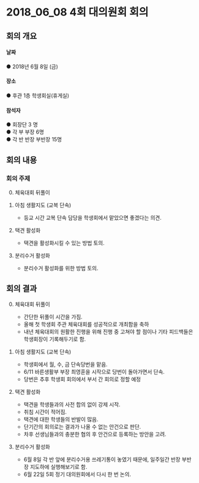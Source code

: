 2018_06_08 4회 대의원회 회의
============================

## 회의 개요

#### 날짜
● 2018년 6월 8일 (금)

#### 장소
● 후관 1층 학생회실(휴게실)

#### 참석자
● 회장단 3 명    
● 각 부 부장 6명  
● 각 반 반장 부반장 15명  



## 회의 내용


### 회의 주제
0. 체육대회 뒤풀이  

1. 아침 생활지도 (교복 단속)   
    * 등교 시간 교복 단속 담당을 학생회에서 맡았으면 좋겠다는 의견.  

2. 택견 활성화  
    * 택견을 활성화시킬 수 있는 방법 토의.  

3. 분리수거 활성화  
    * 분리수거 활성화를 위한 방법 토의.   


## 회의 결과  
0. 체육대회 뒤풀이  
    * 간단한 뒤풀이 시간을 가짐.  
    * 올해 첫 학생회 주관 체육대회를 성공적으로 개최함을 축하  
    * 내년 체육대회의 원활한 진행을 위해 진행 중 고쳐야 할 점이나 기타 피드백들은 학생회장이 기록해두기로 함.  

1. 아침 생활지도 (교복 단속)   
    * 학생회에서 월, 수, 금 단속당번을 맡음.  
    * 6/11 바른생활부 부장 최영훈을 시작으로 당번이 돌아가면서 단속.  
    * 당번은 추후 학생회 회의에서 부서 간 회의로 정할 예정  
    
2. 택견 활성화  
    * 택견을 학생들과의 사전 합의 없이 강제 시작.
    * 취침 시간이 적어짐.  
    * 택견에 대한 학생들의 반발이 많음.  
    * 단기간의 회의로는 결과가 나올 수 없는 안건으로 판단.  
    * 차후 선생님들과의 충분한 협의 후 안건으로 등록하는 방안을 고려.  

3. 분리수거 활성화
    * 6월 8일 각 반 앞에 분리수거용 쓰레기통이 놓였기 때문에, 일주일간 반장 부반장 지도하에 실행해보기로 함.  
    * 6월 22일 5회 정기 대의원회에서 다시 한 번 논의.
